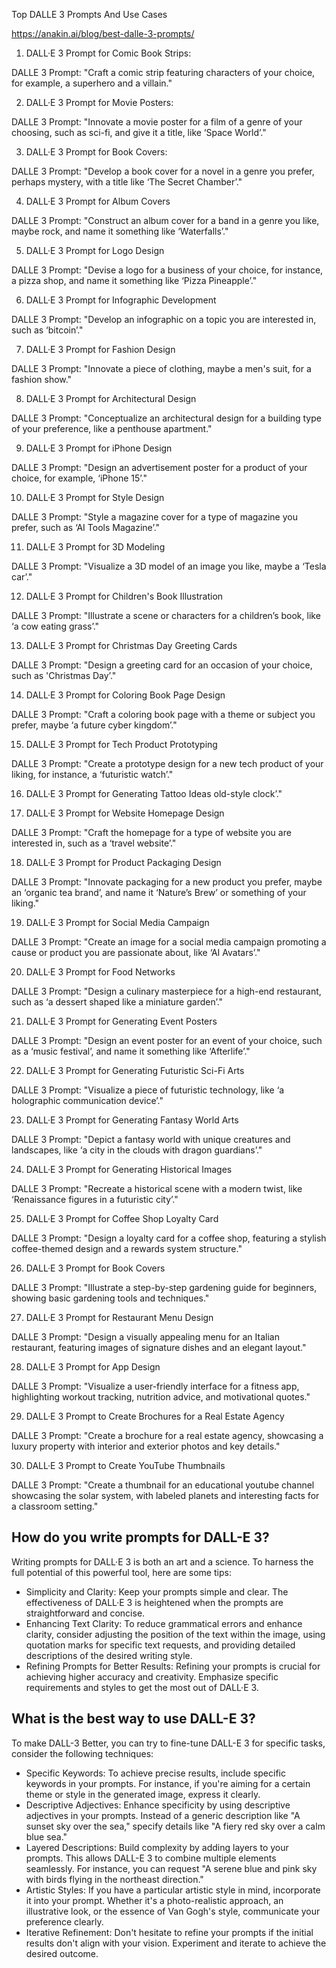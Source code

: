 Top DALLE 3 Prompts And Use Cases

https://anakin.ai/blog/best-dalle-3-prompts/

1. DALL·E 3​​ Prompt for Comic Book Strips:

DALLE 3 Prompt: "Craft a comic strip featuring characters of your choice, for example, a superhero and a villain."

2. DALL·E 3​​ Prompt for Movie Posters:

DALLE 3 Prompt: "Innovate a movie poster for a film of a genre of your choosing, such as sci-fi, and give it a title, like ‘Space World’."

3. DALL·E 3​​ Prompt for Book Covers:

DALLE 3 Prompt: "Develop a book cover for a novel in a genre you prefer, perhaps mystery, with a title like ‘The Secret Chamber’."

4. DALL·E 3​​ Prompt for Album Covers

DALLE 3 Prompt: "Construct an album cover for a band in a genre you like, maybe rock, and name it something like ‘Waterfalls’."

5. DALL·E 3​​ Prompt for Logo Design

DALLE 3 Prompt: "Devise a logo for a business of your choice, for instance, a pizza shop, and name it something like ‘Pizza Pineapple’."

6. DALL·E 3​​ Prompt for Infographic Development

DALLE 3 Prompt: "Develop an infographic on a topic you are interested in, such as ‘bitcoin’."

7. DALL·E 3​​ Prompt for Fashion Design

DALLE 3 Prompt: "Innovate a piece of clothing, maybe a men's suit, for a fashion show."

8. DALL·E 3​​ Prompt for Architectural Design

DALLE 3 Prompt: "Conceptualize an architectural design for a building type of your preference, like a penthouse apartment."

9. DALL·E 3​​ Prompt for iPhone Design

DALLE 3 Prompt: "Design an advertisement poster for a product of your choice, for example, ‘iPhone 15’."

10. DALL·E 3​​ Prompt for Style Design

DALLE 3 Prompt: "Style a magazine cover for a type of magazine you prefer, such as ‘AI Tools Magazine’."

11. DALL·E 3​​ Prompt for 3D Modeling

DALLE 3 Prompt: "Visualize a 3D model of an image you like, maybe a ‘Tesla car’."

12. DALL·E 3​​ Prompt for Children's Book Illustration

DALLE 3 Prompt: "Illustrate a scene or characters for a children’s book, like ‘a cow eating grass’."

13. DALL·E 3​​ Prompt for Christmas Day Greeting Cards

DALLE 3 Prompt: "Design a greeting card for an occasion of your choice, such as 'Christmas Day’."

14. DALL·E 3​​ Prompt for Coloring Book Page Design

DALLE 3 Prompt: "Craft a coloring book page with a theme or subject you prefer, maybe ‘a future cyber kingdom’."

15. DALL·E 3​​ Prompt for Tech Product Prototyping

DALLE 3 Prompt: "Create a prototype design for a new tech product of your liking, for instance, a ‘futuristic watch’."

16. DALL·E 3​​ Prompt for Generating Tattoo Ideas
old-style clock’."

17. DALL·E 3​​ Prompt for Website Homepage Design

DALLE 3 Prompt: "Craft the homepage for a type of website you are interested in, such as a ‘travel website’."

18. DALL·E 3​​ Prompt for Product Packaging Design

DALLE 3 Prompt: "Innovate packaging for a new product you prefer, maybe an ‘organic tea brand’, and name it ‘Nature’s Brew’ or something of your liking."

19. DALL·E 3​​ Prompt for Social Media Campaign

DALLE 3 Prompt: "Create an image for a social media campaign promoting a cause or product you are passionate about, like ‘AI Avatars’."

20. DALL·E 3​​ Prompt for Food Networks

DALLE 3 Prompt: "Design a culinary masterpiece for a high-end restaurant, such as ‘a dessert shaped like a miniature garden’."

21.  DALL·E 3​​ Prompt for Generating Event Posters

DALLE 3 Prompt: "Design an event poster for an event of your choice, such as a ‘music festival’, and name it something like ‘Afterlife’."

22. DALL·E 3​​ Prompt for Generating Futuristic Sci-Fi Arts

DALLE 3 Prompt: "Visualize a piece of futuristic technology, like ‘a holographic communication device’."

23. DALL·E 3​​ Prompt for Generating Fantasy World Arts

DALLE 3 Prompt: "Depict a fantasy world with unique creatures and landscapes, like ‘a city in the clouds with dragon guardians’."

24. DALL·E 3​​ Prompt for Generating Historical Images

DALLE 3 Prompt: "Recreate a historical scene with a modern twist, like ‘Renaissance figures in a futuristic city’."

25. DALL·E 3​​ Prompt for Coffee Shop Loyalty Card

DALLE 3 Prompt: "Design a loyalty card for a coffee shop, featuring a stylish coffee-themed design and a rewards system structure."

26. DALL·E 3​​ Prompt for Book Covers

DALLE 3 Prompt: "Illustrate a step-by-step gardening guide for beginners, showing basic gardening tools and techniques."

27. DALL·E 3​​ Prompt for Restaurant Menu Design

DALLE 3 Prompt: "Design a visually appealing menu for an Italian restaurant, featuring images of signature dishes and an elegant layout."

28. DALL·E 3​​ Prompt for App Design

DALLE 3 Prompt: "Visualize a user-friendly interface for a fitness app, highlighting workout tracking, nutrition advice, and motivational quotes."

29. DALL·E 3​​ Prompt to Create Brochures for a Real Estate Agency

DALLE 3 Prompt: "Create a brochure for a real estate agency, showcasing a luxury property with interior and exterior photos and key details."

30. DALL·E 3​​ Prompt to Create YouTube Thumbnails

DALLE 3 Prompt: "Create a thumbnail for an educational youtube channel showcasing the solar system, with labeled planets and interesting facts for a classroom setting."

## How do you write prompts for DALL-E 3?

Writing prompts for DALL·E 3 is both an art and a science. To harness the full potential of this powerful tool, here are some tips:

- Simplicity and Clarity: Keep your prompts simple and clear. The effectiveness of DALL·E 3 is heightened when the prompts are straightforward and concise​​.
- Enhancing Text Clarity: To reduce grammatical errors and enhance clarity, consider adjusting the position of the text within the image, using quotation marks for specific text requests, and providing detailed descriptions of the desired writing style​​.
- Refining Prompts for Better Results: Refining your prompts is crucial for achieving higher accuracy and creativity. Emphasize specific requirements and styles to get the most out of DALL·E 3​​.

## What is the best way to use DALL-E 3?

To make DALL-3 Better, you can try to fine-tune DALL-E 3 for specific tasks, consider the following techniques:
- Specific Keywords: To achieve precise results, include specific keywords in your prompts. For instance, if you're aiming for a certain theme or style in the generated image, express it clearly.
- Descriptive Adjectives: Enhance specificity by using descriptive adjectives in your prompts. Instead of a generic description like "A sunset sky over the sea," specify details like "A fiery red sky over a calm blue sea."
- Layered Descriptions: Build complexity by adding layers to your prompts. This allows DALL-E 3 to combine multiple elements seamlessly. For instance, you can request "A serene blue and pink sky with birds flying in the northeast direction."
- Artistic Styles: If you have a particular artistic style in mind, incorporate it into your prompt. Whether it's a photo-realistic approach, an illustrative look, or the essence of Van Gogh's style, communicate your preference clearly.
- Iterative Refinement: Don't hesitate to refine your prompts if the initial results don't align with your vision. Experiment and iterate to achieve the desired outcome.